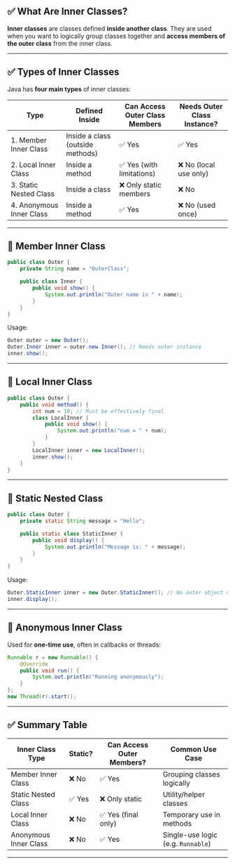 ## ✅ What Are Inner Classes?

**Inner classes** are classes defined **inside another class**. They are used when you want to logically group classes together and **access members of the outer class** from the inner class.

---

## ✅ Types of Inner Classes

Java has **four main types** of inner classes:

| Type                     | Defined Inside                   | Can Access Outer Class Members | Needs Outer Class Instance? |
| ------------------------ | -------------------------------- | ------------------------------ | --------------------------- |
| 1. Member Inner Class    | Inside a class (outside methods) | ✅ Yes                          | ✅ Yes                       |
| 2. Local Inner Class     | Inside a method                  | ✅ Yes (with limitations)       | ❌ No (local use only)       |
| 3. Static Nested Class   | Inside a class                   | ❌ Only static members          | ❌ No                        |
| 4. Anonymous Inner Class | Inside a method                  | ✅ Yes                          | ❌ No (used once)            |

---

## 📌 Member Inner Class

```java
public class Outer {
    private String name = "OuterClass";

    public class Inner {
        public void show() {
            System.out.println("Outer name is " + name);
        }
    }
}
```

Usage:

```java
Outer outer = new Outer();
Outer.Inner inner = outer.new Inner(); // Needs outer instance
inner.show();
```

---

## 📌 Local Inner Class

```java
public class Outer {
    public void method() {
        int num = 10; // Must be effectively final
        class LocalInner {
            public void show() {
                System.out.println("num = " + num);
            }
        }
        LocalInner inner = new LocalInner();
        inner.show();
    }
}
```

---

## 📌 Static Nested Class

```java
public class Outer {
    private static String message = "Hello";

    public static class StaticInner {
        public void display() {
            System.out.println("Message is: " + message);
        }
    }
}
```

Usage:

```java
Outer.StaticInner inner = new Outer.StaticInner(); // No outer object needed
inner.display();
```

---

## 📌 Anonymous Inner Class

Used for **one-time use**, often in callbacks or threads:

```java
Runnable r = new Runnable() {
    @Override
    public void run() {
        System.out.println("Running anonymously");
    }
};
new Thread(r).start();
```

---

## ✅ Summary Table

| Inner Class Type      | Static? | Can Access Outer Members? | Common Use Case                    |
| --------------------- | ------- | ------------------------- | ---------------------------------- |
| Member Inner Class    | ❌ No    | ✅ Yes                     | Grouping classes logically         |
| Static Nested Class   | ✅ Yes   | ❌ Only static             | Utility/helper classes             |
| Local Inner Class     | ❌ No    | ✅ Yes (final only)        | Temporary use in methods           |
| Anonymous Inner Class | ❌ No    | ✅ Yes                     | Single-use logic (e.g. `Runnable`) |

---

